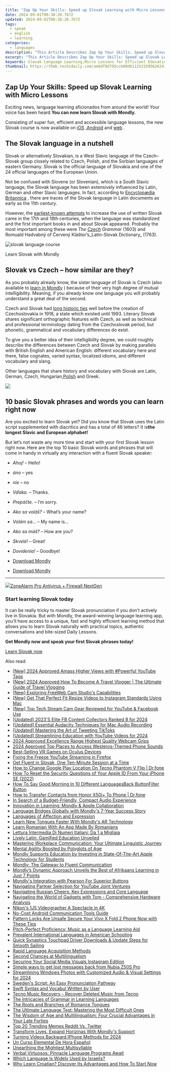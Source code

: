 ```yaml
---
title: "Zap Up Your Skills: Speed up Slovak Learning with Micro Lessons"
date: 2024-09-01T00:38:20.767Z
updated: 2024-09-02T00:38:20.767Z
tags:
  - speak
  - english
  - learning
categories:
  - languages
description: "This Article Describes Zap Up Your Skills: Speed up Slovak Learning with Micro Lessons"
excerpt: "This Article Describes Zap Up Your Skills: Speed up Slovak Learning with Micro Lessons"
keywords: Slovak Language Learning,Micro Lessons for Efficient Education,Fast Language Acquisition,Slovak Grammar Tips,Online Slovak Course Reviews,Slovak Vocabulary Builder Tools,Cultural Immersion in Slovakia
thumbnail: https://thmb.techidaily.com/ae6df8d795ccb00d61125315956262434c01d350a9cd0692f6268b3c3a74de3f.jpg
---
```


## Zap Up Your Skills: Speed up Slovak Learning with Micro Lessons

 Exciting news, language learning aficionados from around the world!‌ Your voice has been heard.**You can now learn Slovak with Mondly.**

 Consisting of super fun, efficient and accessible language lessons, the new Slovak course is now available on [iOS](https://app.adjust.io/5ixfg4k?campaign=blog-post-id-4562&fallback=https%3A%2F%2Fapp.mondly.com?avangate%5Fsrc=blog-post-id-4562?mother%5Flang=en%5Fus?target%5Flang=sk&redirect%5Fandroid=https%3A%2F%2Fplay.google.com%2Fstore%2Fapps%2Fdetails%3Fid%3Dcom.atistudios.mondly.languages&redirect%5Fios=https%3A%2F%2Fitunes.apple.com%2Fapp%2Fid987873536&redirect%5Fmacos=https%3A%2F%2Fapp.mondly.com?avangate%5Fsrc=blog-post-id-4562?mother%5Flang=en%5Fus?target%5Flang=sk) ,[Android](https://app.adjust.io/5ixfg4k?campaign=blog-post-id-4562&fallback=https%3A%2F%2Fapp.mondly.com?avangate%5Fsrc=blog-post-id-4562?mother%5Flang=en%5Fus?target%5Flang=sk&redirect%5Fandroid=https%3A%2F%2Fplay.google.com%2Fstore%2Fapps%2Fdetails%3Fid%3Dcom.atistudios.mondly.languages&redirect%5Fios=https%3A%2F%2Fitunes.apple.com%2Fapp%2Fid987873536&redirect%5Fmacos=https%3A%2F%2Fapp.mondly.com?avangate%5Fsrc=blog-post-id-4562?mother%5Flang=en%5Fus?target%5Flang=sk) and [web](https://app.adjust.io/5ixfg4k?campaign=blog-post-id-4562&fallback=https%3A%2F%2Fapp.mondly.com?avangate%5Fsrc=blog-post-id-4562?mother%5Flang=en%5Fus?target%5Flang=sk&redirect%5Fandroid=https%3A%2F%2Fplay.google.com%2Fstore%2Fapps%2Fdetails%3Fid%3Dcom.atistudios.mondly.languages&redirect%5Fios=https%3A%2F%2Fitunes.apple.com%2Fapp%2Fid987873536&redirect%5Fmacos=https%3A%2F%2Fapp.mondly.com?avangate%5Fsrc=blog-post-id-4562?mother%5Flang=en%5Fus?target%5Flang=sk) .

## The Slovak language in a nutshell

 Slovak or alternatively Slovakian, is a West Slavic language of the Czech–Slovak group closely related to Czech, Polish, and the Sorbian languages of eastern Germany. Slovak is the official language of Slovakia and one of the 24 official languages of the European Union.

 Not be confused with Slovene (or Slovenian), which is a South Slavic language, the Slovak language has been extensively influenced by Latin, German and other Slavic languages. In fact, according to [Encyclopædia Britannica](https://www.britannica.com/topic/Slovak-language) , there are traces of the Slovak language in Latin documents as early as the 11th century.

 However, the [earliest-known attempts](https://en.wikipedia.org/wiki/History%5Fof%5Fthe%5FSlovak%5Flanguage) to increase the use of written Slovak came in the 17th and 18th centuries, when the language was standardized and the first important books in and about Slovak appeared. Probably the most important among these were _The [Czech](https://shop.mondly.com/affiliate.php?ACCOUNT=ATISTUDI&AFFILIATE=108875&PATH=https://www.mondly.com?AFFILIATE=108875) Grammar_ (1603) and Romuald Hadvabný of Červený Kláštor’s_Latin-Slovak Dictionary_ (1763).

![slovak language course](https://edge.mondly.com/blog/wp-content/uploads/2020/03/slovak-language-course-277x600.jpg "Learn Slovak Online In Just 10 Minutes A Day 2")

 Learn Slovak with Mondly

## Slovak vs Czech – how similar are they?

 As you probably already know, the sister language of Slovak is Czech (also available to [learn in Mondly](https://app.adjust.io/5ixfg4k?campaign=blog-post-id-4562&fallback=https%3A%2F%2Fapp.mondly.com?avangate%5Fsrc=blog-post-id-4562?mother%5Flang=en%5Fus?target%5Flang=cs&redirect%5Fandroid=https%3A%2F%2Fplay.google.com%2Fstore%2Fapps%2Fdetails%3Fid%3Dcom.atistudios.mondly.languages&redirect%5Fios=https%3A%2F%2Fitunes.apple.com%2Fapp%2Fid987873536&redirect%5Fmacos=https%3A%2F%2Fapp.mondly.com?avangate%5Fsrc=blog-post-id-4562?mother%5Flang=en%5Fus?target%5Flang=cs) ) because of their very high degree of mutual intelligibility. Meaning, if you already know one language you will probably understand a great deal of the second.

 Czech and Slovak had [long historic ties](https://en.wikipedia.org/wiki/Slovak%5Flanguage) well before the creation of Czechoslovakia in 1918, a state which existed until 1993\. Literary Slovak shares significant orthographic features with Czech, as well as technical and professional terminology dating from the Czechoslovak period, but phonetic, grammatical and vocabulary differences do exist.

 To give you a better idea of their intelligibility degree, we could roughly describe the differences between Czech and Slovak by making parallels with British English and American English: different vocabulary here and there, false cognates, varied syntax, localized idioms, and different vocabulary and slang.

 Other languages that share history and vocabulary with Slovak are Latin, German, Czech, Hungarian,[Polish](https://shop.mondly.com/affiliate.php?ACCOUNT=ATISTUDI&AFFILIATE=108875&PATH=https://www.mondly.com?AFFILIATE=108875) and Greek.

<!-- affiliate ads begin -->
<a href="https://estore.winxdvd.com/order/checkout.php?PRODS=12653808&QTY=1&AFFILIATE=108875&CART=1"><img src="https://www.winxdvd.com/affiliate/new-banner/wt-500x500.jpg" border="0"></a>
<!-- affiliate ads end -->
## 10 basic Slovak phrases and words you can learn right now

 Are you excited to learn Slovak yet? Did you know that Slovak uses the Latin script supplemented with diacritics and has a total of 46 letters? It is**the longest Slavic and European alphabet!**

 But let’s not waste any more time and start with your first Slovak lesson right now. Here are the top 10 basic Slovak words and phrases that will come in handy in virtually any interaction with a fluent Slovak speaker:

* _Ahoj!_ – Hello!
* _áno_ – yes
* _nie_ – no
* _Vďaka._ – Thanks.
* _Prepáčte._ – I’m sorry.
* _Ako sa voláš?_ – What’s your name?
* _Volám sa…_ – My name is…
* _Ako sa máš?_ – How are you?
* _Skvelé!_ – Great!
* _Dovidenia!_ – Goodbye!

* [Download Mondly](https://www.facebook.com/sharer/sharer.php?u=https%3A%2F%2Fwww.mondly.com%2Fblog%2Flearn-slovak-online%2F&t=Learn+Slovak+Online+in+Just+10+Minutes+a+Day "Share on Facebook")
* [Download Mondly](https://shop.mondly.com/affiliate.php?ACCOUNT=ATISTUDI&AFFILIATE=108875&PATH=https://www.mondly.com?AFFILIATE=108875)

---

<!-- affiliate ads begin -->
<a href="https://estore.zonealarm.com/order/checkout.php?PRODS=38658749&QTY=1&AFFILIATE=108875&CART=1"><img src="https://sc1.checkpoint.com/sc1/za/images/boxes/pa_500.png" border="0">ZoneAlarm Pro Antivirus + Firewall NextGen</a>
<!-- affiliate ads end -->
### Start learning Slovak today

 It can be really tricky to master Slovak pronunciation if you don’t actively live in Slovakia. But with Mondly, the award-winning language learning app, you’ll have access to a unique, fast and highly efficient learning method that allows you to learn Slovak naturally with practical topics, authentic conversations and bite-sized Daily Lessons.

**Get Mondly now and speak your first Slovak phrases today!**

[Learn Slovak now](https://adjt.mondly.com/5ixfg4k?campaign=blog-post-id-4562&fallback=https%3A%2F%2Fapp.mondly.com%3Futm%5Fmedium%3Dblog%5Fblog-post-id-4562%26utm%5Fsource%3Dblog-post-id-4562&redirect%5Fmacos=https%3A%2F%2Fapp.mondly.com%3Futm%5Fmedium%3Dblog%5Fblog-post-id-4562%26utm%5Fsource%3Dblog-post-id-4562&redirect%5Fandroid=https%3A%2F%2Fplay.google.com%2Fstore%2Fapps%2Fdetails%3Fid%3Dcom.atistudios.mondly.languages%3Futm%5Fmedium%3Dblog%5Fblog-post-id-4562%26utm%5Fsource%3Dblog-post-id-4562&redirect%5Fios=https%3A%2F%2Fapps.apple.com%2Fapp%2Fapple-store%2Fid987873536%3Fpt%3D78954800%26ct%3Dblog-post-id-4562%26mt%3D8 "Learn Slovak now")

<ins class="adsbygoogle"
     style="display:block"
     data-ad-format="autorelaxed"
     data-ad-client="ca-pub-7571918770474297"
     data-ad-slot="1223367746"></ins>



<ins class="adsbygoogle"
     style="display:block"
     data-ad-client="ca-pub-7571918770474297"
     data-ad-slot="8358498916"
     data-ad-format="auto"
     data-full-width-responsive="true"></ins>

<span class="atpl-alsoreadstyle">Also read:</span>
<div><ul>
<li><a href="https://facebook-video-share.techidaily.com/new-2024-approved-amass-higher-views-with-powerful-youtube-tags/"><u>[New] 2024 Approved  Amass Higher Views with #Powerful YouTube Tags</u></a></li>
<li><a href="https://youtube-zero.techidaily.com/024-approved-how-to-become-a-travel-vlogger-the-ultimate-guide-of-travel-vlogging/"><u>[New] 2024 Approved  How To Become A Travel Vlogger | The Ultimate Guide of Travel Vlogging</u></a></li>
<li><a href="https://desktop-recording.techidaily.com/new-exploring-freeweb-cam-studios-capabilities/"><u>[New] Exploring FreeWeb Cam Studio's Capabilities</u></a></li>
<li><a href="https://instagram-video-recordings.techidaily.com/new-get-that-perfect-fit-resize-videos-to-instagram-standards-using-mac/"><u>[New] Get That Perfect Fit  Resize Videos to Instagram Standards Using Mac</u></a></li>
<li><a href="https://some-guidance.techidaily.com/new-top-tech-stream-cam-gear-reviewed-for-youtube-and-facebook-use/"><u>[New] Top Tech  Stream Cam Gear Reviewed for YouTube & Facebook Use</u></a></li>
<li><a href="https://facebook-clips.techidaily.com/updated-2023s-elite-fb-content-collectors-ranked-8-for-2024/"><u>[Updated] 2023'S Elite FB Content Collectors Ranked 8 for 2024</u></a></li>
<li><a href="https://video-screen-grab.techidaily.com/updated-essential-audacity-techniques-for-mac-audio-recording/"><u>[Updated] Essential Audacity Techniques for Mac Audio Recording</u></a></li>
<li><a href="https://twitter-videos.techidaily.com/updated-mastering-the-art-of-tweeting-tiktoks/"><u>[Updated] Mastering the Art of Tweeting TikToks</u></a></li>
<li><a href="https://youtube-lab.techidaily.com/ed-streamlining-education-with-youtube-videos-for-2024/"><u>[Updated] Streamlining Education with YouTube Videos for 2024</u></a></li>
<li><a href="https://some-knowledge.techidaily.com/2024-approved-excellence-range-highest-quality-webcam-grips/"><u>2024 Approved  Excellence Range  Highest Quality Webcam Grips</u></a></li>
<li><a href="https://some-skills.techidaily.com/2024-approved-top-places-to-access-westeros-themed-phone-sounds/"><u>2024 Approved  Top Places to Access Westeros-Themed Phone Sounds</u></a></li>
<li><a href="https://extra-hints.techidaily.com/best-selling-vr-games-on-oculus-devices/"><u>Best-Selling VR Games on Oculus Devices</u></a></li>
<li><a href="https://extra-hints.techidaily.com/fixing-the-freeze-youtube-streaming-in-firefox/"><u>Fixing the Freeze  YouTube Streaming in Firefox</u></a></li>
<li><a href="https://mondly-stories.techidaily.com/get-fluent-in-slovak-one-ten-minute-session-at-a-time/"><u>Get Fluent in Slovak, One Ten-Minute Session at a Time</u></a></li>
<li><a href="https://fake-location.techidaily.com/how-to-change-google-play-location-on-tecno-phantom-v-flip-drfone-by-drfone-virtual-android/"><u>How to Change Google Play Location On Tecno Phantom V Flip | Dr.fone</u></a></li>
<li><a href="https://apple-account.techidaily.com/how-to-reset-the-security-questions-of-your-apple-id-from-your-iphone-se-2022-by-drfone-ios/"><u>How To Reset the Security Questions of Your Apple ID From Your iPhone SE (2022)</u></a></li>
<li><a href="https://mondly-stories.techidaily.com/how-to-say-good-morning-in-10-different-languagesback-buttonfilter-button/"><u>How To Say Good Morning In 10 Different LanguagesBack ButtonFilter Button</u></a></li>
<li><a href="https://blog-min.techidaily.com/how-to-transfer-contacts-from-honor-x50iplus-to-phone-drfone-by-drfone-transfer-from-android-transfer-from-android/"><u>How to Transfer Contacts from Honor X50i+ To Phone | Dr.fone</u></a></li>
<li><a href="https://buynow-info.techidaily.com/in-search-of-a-budget-friendly-compact-audio-experience/"><u>In Search of a Budget-Friendly, Compact Audio Experience</u></a></li>
<li><a href="https://mondly-stories.techidaily.com/innovation-in-learning-mondly-and-apple-collaboration/"><u>Innovation in Learning: Mondly & Apple Collaboration</u></a></li>
<li><a href="https://mondly-stories.techidaily.com/language-bridges-globally-with-mondlys-7-year-success-story/"><u>Language Bridges Globally with Mondly's 7-Year Success Story</u></a></li>
<li><a href="https://mondly-stories.techidaily.com/languages-of-affection-and-expression/"><u>Languages of Affection and Expression</u></a></li>
<li><a href="https://mondly-stories.techidaily.com/learn-new-tongues-faster-with-mondlys-ar-technology/"><u>Learn New Tongues Faster With Mondly's AR Technology</u></a></li>
<li><a href="https://mondly-stories.techidaily.com/learn-romanian-with-an-app-made-by-romanians/"><u>Learn Romanian With An App Made By Romanians</u></a></li>
<li><a href="https://mondly-stories.techidaily.com/lettura-intermedia-di-numeri-italiani-da-1-a-migliaia/"><u>Lettura Intermedia Di Numeri Italiani: Da 1 a Migliaia</u></a></li>
<li><a href="https://mondly-stories.techidaily.com/lively-latin-gamified-education-unveiled/"><u>Lively Latin: Gamified Education Unveiled</u></a></li>
<li><a href="https://mondly-stories.techidaily.com/mastering-workplace-communication-your-ultimate-linguistic-journey/"><u>Mastering Workplace Communication: Your Ultimate Linguistic Journey</u></a></li>
<li><a href="https://mondly-stories.techidaily.com/mental-agility-boosted-by-polyglots-of-age/"><u>Mental Agility Boosted by Polyglots of Age</u></a></li>
<li><a href="https://mondly-stories.techidaily.com/mondly-supports-education-by-investing-in-state-of-the-art-apple-technology-for-students/"><u>Mondly Supports Education by Investing in State-Of-The-Art Apple Technology for Students</u></a></li>
<li><a href="https://mondly-stories.techidaily.com/mondly-the-gateway-to-fluent-communication/"><u>Mondly: The Gateway to Fluent Communication</u></a></li>
<li><a href="https://mondly-stories.techidaily.com/mondlys-dynamic-approach-unveils-the-best-of-afrikaans-learning-in-just-7-points/"><u>Mondly’s Dynamic Approach Unveils the Best of Afrikaans Learning in Just 7 Points</u></a></li>
<li><a href="https://mondly-stories.techidaily.com/mondlys-integration-with-pearson-for-superior-buttons/"><u>Mondly's Integration with Pearson For Superior Buttons</u></a></li>
<li><a href="https://youtube-videos.techidaily.com/navigating-partner-selection-for-youtube-joint-ventures/"><u>Navigating Partner Selection for YouTube Joint Ventures</u></a></li>
<li><a href="https://mondly-stories.techidaily.com/navigating-russian-cheers-key-expressions-and-core-language/"><u>Navigating Russian Cheers: Key Expressions and Core Language</u></a></li>
<li><a href="https://hardware-help.techidaily.com/navigating-the-world-of-gadgets-with-tom-comprehensive-hardware-analysis/"><u>Navigating the World of Gadgets with Tom - Comprehensive Hardware Analysis</u></a></li>
<li><a href="https://fox-access.techidaily.com/nikons-1j5-videographer-a-spectacle-in-4k/"><u>Nikon's 1J5 Videographer  A Spectacle in 4K</u></a></li>
<li><a href="https://digital-screen-recording.techidaily.com/no-cost-android-communication-tools-guide/"><u>No-Cost Android Communication Tools Guide</u></a></li>
<li><a href="https://android-unlock.techidaily.com/pattern-locks-are-unsafe-secure-your-vivo-x-fold-2-phone-now-with-these-tips-by-drfone-android/"><u>Pattern Locks Are Unsafe Secure Your Vivo X Fold 2 Phone Now with These Tips</u></a></li>
<li><a href="https://mondly-stories.techidaily.com/pitch-perfect-proficiency-music-as-a-language-learning-aid/"><u>Pitch-Perfect Proficiency: Music as a Language Learning Aid</u></a></li>
<li><a href="https://mondly-stories.techidaily.com/prevalent-international-languages-in-american-schooling/"><u>Prevalent International Languages in American Schooling</u></a></li>
<li><a href="https://win-amazing.techidaily.com/quick-synaptics-touchpad-driver-downloads-and-update-steps-for-smooth-sailing/"><u>Quick Synaptics Touchpad Driver Downloads & Update Steps for Smooth Sailing</u></a></li>
<li><a href="https://mondly-stories.techidaily.com/rapid-language-acquisition-methods/"><u>Rapid Language Acquisition Methods</u></a></li>
<li><a href="https://mondly-stories.techidaily.com/second-chances-at-multilingualism/"><u>Second Chances at Multilingualism</u></a></li>
<li><a href="https://instagram-clips.techidaily.com/securing-your-social-media-visuals-instagram-edition/"><u>Securing Your Social Media Visuals  Instagram Edition</u></a></li>
<li><a href="https://techidaily.com/simple-ways-to-get-lost-messages-back-from-nubia-z50s-pro-by-fonelab-android-recover-messages/"><u>Simple ways to get lost messages back from Nubia Z50S Pro</u></a></li>
<li><a href="https://some-skills.techidaily.com/streamlining-windows-photos-with-customized-audio-and-visual-settings-for-2024/"><u>Streamlining Windows Photos with Customized Audio & Visual Settings for 2024</u></a></li>
<li><a href="https://mondly-stories.techidaily.com/swedens-script-an-easy-pronunciation-pathway/"><u>Sweden's Script: An Easy Pronunciation Pathway</u></a></li>
<li><a href="https://mondly-stories.techidaily.com/swift-syntax-and-vocabul-written-by-user/"><u>Swift Syntax and Vocabul Written by User</u></a></li>
<li><a href="https://techidaily.com/tecno-music-recovery-recover-deleted-music-from-tecno-by-fonelab-android-recover-music/"><u>Tecno Music Recovery - Recover Deleted Music from Tecno</u></a></li>
<li><a href="https://mondly-stories.techidaily.com/the-intricacies-of-grammar-in-learning-languages/"><u>The Intricacies of Grammar in Learning Languages</u></a></li>
<li><a href="https://mondly-stories.techidaily.com/the-roots-and-branches-of-romance-tongues/"><u>The Roots and Branches of Romance Tongues</u></a></li>
<li><a href="https://mondly-stories.techidaily.com/the-ultimate-language-test-mastering-the-most-difficult-ones/"><u>The Ultimate Language Test: Mastering the Most Difficult Ones</u></a></li>
<li><a href="https://mondly-stories.techidaily.com/the-wisdom-of-age-and-multilingualism-four-crucial-advantages-in-your-late-forties/"><u>The Wisdom of Age and Multilingualism: Four Crucial Advantages in Your Late Forties</u></a></li>
<li><a href="https://twitter-clips.techidaily.com/top-20-trending-memes-reddit-vs-twitter/"><u>Top 20 Trending Memes  Reddit Vs. Twitter</u></a></li>
<li><a href="https://mondly-stories.techidaily.com/transform-lives-expand-horizinas-with-mondlys-support/"><u>Transform Lives, Expand Horizinas With Mondly's Support</u></a></li>
<li><a href="https://fox-friendly.techidaily.com/turning-videos-backward-iphone-methods-for-2024/"><u>Turning Videos Backward  IPhone Methods for 2024</u></a></li>
<li><a href="https://mondly-stories.techidaily.com/un-curso-elemental-de-hora-espanol/"><u>Un Curso Elemental De Hora Español</u></a></li>
<li><a href="https://mondly-stories.techidaily.com/unearthing-the-mightiest-multisyllable/"><u>Unearthing the Mightiest Multisyllable</u></a></li>
<li><a href="https://mondly-stories.techidaily.com/verbal-virtuosos-pinnacle-language-programs-await/"><u>Verbal Virtuosos: Pinnacle Language Programs Await</u></a></li>
<li><a href="https://mondly-stories.techidaily.com/which-language-is-widely-used-by-israelis/"><u>Which Language Is Widely Used by Israelis?</u></a></li>
<li><a href="https://mondly-stories.techidaily.com/why-learn-croatian-discover-its-advantages-and-how-to-start-now/"><u>Why Learn Croatian? Discover Its Advantages and How To Start Now</u></a></li>
</ul></div>

